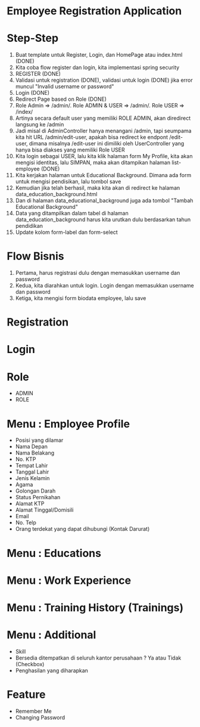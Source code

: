 # Employee Registration Application

# Step-Step

1. Buat template untuk Register, Login, dan HomePage atau index.html (DONE)
2. Kita coba flow register dan login, kita implementasi spring security
3. REGISTER (DONE)
4. Validasi untuk registration (DONE), validasi untuk login (DONE) jika error muncul "Invalid username or password"
5. Login (DONE)
6. Redirect Page based on Role (DONE)
7. Role Admin => /admin/. Role ADMIN & USER => /admin/. Role USER => /index/
8. Artinya secara default user yang memiliki ROLE ADMIN, akan diredirect langsung ke /admin
9. Jadi misal di AdminController hanya menangani /admin, tapi seumpama kita hit URL /admin/edit-user, apakah bisa redirect ke endpont /edit-user, dimana misalnya /edit-user ini dimiliki oleh UserController yang hanya bisa diakses yang memiliki Role USER
10. Kita login sebagai USER, lalu kita klik halaman form My Profile, kita akan mengisi identitas, lalu SIMPAN, maka akan ditampikan halaman list-employee (DONE)
11. Kita kerjakan halaman untuk Educational Background. Dimana ada form untuk mengisi pendisikan, lalu tombol save
12. Kemudian jika telah berhasil, maka kita akan di redirect ke halaman data_education_background.html
13. Dan di halaman data_educational_background juga ada tombol "Tambah Educational Background"
14. Data yang ditampilkan dalam tabel di halaman data_education_background harus kita urutkan dulu berdasarkan tahun pendidikan
15. Update kolom form-label dan form-select


# Flow Bisnis

1. Pertama, harus registrasi dulu dengan memasukkan username dan password
2. Kedua, kita diarahkan untuk login. Login dengan memasukkan username dan password
3. Ketiga, kita mengisi form biodata employee, lalu save

# Registration

# Login

# Role 

- ADMIN
- ROLE

# Menu : Employee Profile 

- Posisi yang dilamar
- Nama Depan 
- Nama Belakang
- No. KTP
- Tempat Lahir
- Tanggal Lahir
- Jenis Kelamin
- Agama
- Golongan Darah
- Status Pernikahan
- Alamat KTP
- Alamat Tinggal/Domisili
- Email
- No. Telp
- Orang terdekat yang dapat dihubungi (Kontak Darurat)

# Menu : Educations

# Menu : Work Experience

# Menu : Training History (Trainings)

# Menu : Additional

- Skill
- Bersedia ditempatkan di seluruh kantor perusahaan ? Ya atau Tidak (Checkbox)
- Penghasilan yang diharapkan

# Feature

- Remember Me
- Changing Password